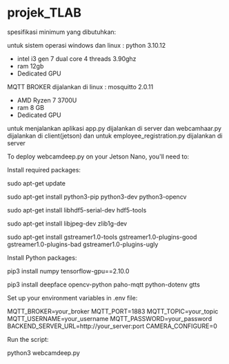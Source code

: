 # projek_TLAB
spesifikasi minimum yang dibutuhkan:

untuk sistem operasi windows dan linux : python 3.10.12
- intel i3 gen 7 dual core 4 threads 3.90ghz
- ram 12gb
- Dedicated GPU
  
MQTT BROKER dijalankan di linux : mosquitto 2.0.11
- AMD Ryzen 7 3700U
- ram 8 GB
- Dedicated GPU
  
untuk menjalankan aplikasi app.py dijalankan di server dan webcamhaar.py dijalankan di client(jetson) dan untuk employee_registration.py dijalankan di server 

To deploy webcamdeep.py on your Jetson Nano, you'll need to:

Install required packages:

sudo apt-get update

sudo apt-get install python3-pip python3-dev python3-opencv

sudo apt-get install libhdf5-serial-dev hdf5-tools

sudo apt-get install libjpeg-dev zlib1g-dev

sudo apt-get install gstreamer1.0-tools gstreamer1.0-plugins-good gstreamer1.0-plugins-bad gstreamer1.0-plugins-ugly

Install Python packages:

pip3 install numpy tensorflow-gpu==2.10.0

pip3 install deepface opencv-python paho-mqtt python-dotenv gtts

Set up your environment variables in .env file:

MQTT_BROKER=your_broker
MQTT_PORT=1883
MQTT_TOPIC=your_topic
MQTT_USERNAME=your_username
MQTT_PASSWORD=your_password
BACKEND_SERVER_URL=http://your_server:port
CAMERA_CONFIGURE=0

Run the script:

python3 webcamdeep.py
